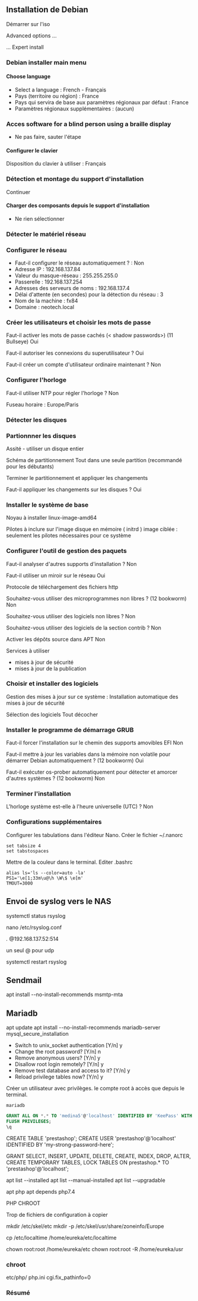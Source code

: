 ## Installation de Debian

Démarrer sur l'iso

Advanced options ...

... Expert install

### Debian installer main menu

#### Choose language

- Select a language : French - Français
- Pays (territoire ou région) : France
- Pays qui servira de base aux paramètres régionaux par défaut : France
- Paramètres régionaux supplémentaires : (aucun)

### Acces software for a blind person using a braille display

- Ne pas faire, sauter l'étape

#### Configurer le clavier

Disposition du clavier à utiliser : Français

### Détection et montage du support d'installation

Continuer

#### Charger des composants depuis le support d'installation

- Ne rien sélectionner

### Détecter le matériel réseau

### Configurer le réseau

- Faut-il configurer le réseau automatiquement ? : Non
- Adresse IP : 192.168.137.84
- Valeur du masque-réseau : 255.255.255.0
- Passerelle : 192.168.137.254
- Adresses des serveurs de noms : 192.168.137.4
- Délai d'attente (en secondes) pour la détection du réseau : 3
- Nom de la machine : fx84
- Domaine : neotech.local

### Créer les utilisateurs et choisir les mots de passe

Faut-il activer les mots de passe cachés (< shadow passwords>) (11 Bullseye)
Oui

Faut-il autoriser les connexions du superutilisateur ?
Oui

Faut-il créer un compte d'utilisateur ordinaire maintenant ?
Non

### Configurer l'horloge

Faut-il utiliser NTP pour régler l'horloge ?
Non

Fuseau horaire :
Europe/Paris

### Détecter les disques

### Partionnner les disques
Assité - utiliser un disque entier

Schéma de partitionnement
Tout dans une seule partition (recommandé pour les débutants)

Terminer le partitionnement et appliquer les changements

Faut-il appliquer les changements sur les disques ?
Oui

### Installer le système de base

Noyau à installer
linux-image-amd64

Pilotes à inclure sur l'image disque en mémoire ( initrd )
image ciblée : seulement les pilotes nécessaires pour ce système

### Configurer l'outil de gestion des paquets

Faut-il analyser d'autres supports d'installation ?
Non

Faut-il utiliser un miroir sur le réseau
Oui

Protocole de téléchargement des fichiers
http

Souhaitez-vous utiliser des microprogrammes non libres ? (12 bookworm)
Non

Souhaitez-vous utiliser des logiciels non libres ?
Non

Souhaitez-vous utiliser des logiciels de la section contrib ?
Non

Activer les dépôts source dans APT
Non

Services à utiliser
- mises à jour de sécurité
- mises à jour de la publication

### Choisir et installer des logiciels

Gestion des mises à jour sur ce système :
Installation automatique des mises à jour de sécurité

Sélection des logiciels
Tout décocher

### Installer le programme de démarrage GRUB

Faut-il forcer l'installation sur le chemin des supports amovibles EFI
Non

Faut-il mettre à jour les variables dans la mémoire non volatile pour démarrer Debian automatiquement ? (12 bookworm)
Oui

Faut-il exécuter os-prober automatiquement pour détecter et amorcer d'autres systèmes ? (12 bookworm)
Non

### Terminer l'installation

L'horloge système est-elle à l'heure universelle (UTC) ?
Non




### Configurations supplémentaires

Configurer les tabulations dans l'éditeur Nano.
Créer le fichier ~/.nanorc

```
set tabsize 4
set tabstospaces
```

Mettre de la couleur dans le terminal.
Editer .bashrc

```
alias ls='ls --color=auto -la'
PS1='\e[1;33m\u@\h \W\$ \e[m'
TMOUT=3000
```

## Envoi de syslog vers le NAS

systemctl status rsyslog

nano /etc/rsyslog.conf

*.* @192.168.137.52:514

un seul @ pour udp

systemctl restart rsyslog

## Sendmail

apt install --no-install-recommends msmtp-mta

## Mariadb

apt update
apt install --no-install-recommends mariadb-server
mysql_secure_installation

- Switch to unix_socket authentication [Y/n] y
- Change the root password? [Y/n] n
- Remove anonymous users? [Y/n] y
- Disallow root login remotely? [Y/n] y
- Remove test database and access to it? [Y/n] y
- Reload privilege tables now? [Y/n] y

Créer un utilisateur avec privilèges. le compte root à accès que depuis le terminal.

```shell-session
mariadb
```

```sql
GRANT ALL ON *.* TO 'medina5'@'localhost' IDENTIFIED BY 'KeePass' WITH GRANT OPTION;
FLUSH PRIVILEGES;
\q
```






CREATE TABLE 'prestashop';
CREATE USER 'prestashop'@'localhost' IDENTIFIED BY 'my-strong-password-here';

GRANT SELECT, INSERT, UPDATE, DELETE, CREATE, INDEX, DROP, ALTER, CREATE TEMPORARY TABLES, LOCK TABLES ON prestashop.* TO 'prestashop'@'localhost';


apt list --installed
apt list --manual-installed
apt list --upgradable

apt php
apt depends php7.4


PHP CHROOT

Trop de fichiers de configuration à copier

mkdir /etc/skel/etc
mkdir -p /etc/skel/usr/share/zoneinfo/Europe

cp /etc/localtime /home/eureka/etc/localtime

chown root:root /home/eureka/etc
chown root:root -R /home/eureka/usr

### chroot
etc/php/ php.ini
cgi.fix_pathinfo=0


### Résumé
